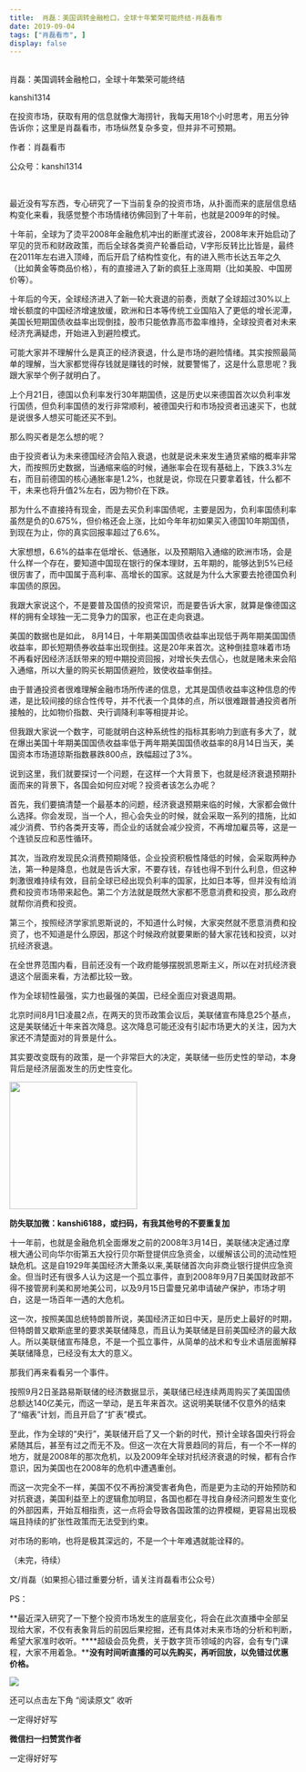 ```yaml
---
title:  肖磊：美国调转金融枪口，全球十年繁荣可能终结-肖磊看市
date: 2019-09-04
tags: ["肖磊看市", ]
display: false
---
```



## 



肖磊：美国调转金融枪口，全球十年繁荣可能终结




kanshi1314




在投资市场，获取有用的信息就像大海捞针，我每天用18个小时思考，用五分钟告诉你；这里是肖磊看市，市场纵然复杂多变，但并非不可预期。


作者：肖磊看市

公众号：kanshi1314

&nbsp;

最近没有写东西，专心研究了一下当前复杂的投资市场，从扑面而来的底层信息结构变化来看，我感觉整个市场情绪彷佛回到了十年前，也就是2009年的时候。



十年前，全球为了烫平2008年金融危机冲出的断崖式波谷，2008年末开始启动了罕见的货币和财政政策，而后全球各类资产轮番启动，V字形反转比比皆是，最终在2011年左右进入顶峰，而后开启了结构性变化，有的进入熊市长达五年之久（比如黄金等商品价格），有的直接进入了新的疯狂上涨周期（比如美股、中国房价等）。



十年后的今天，全球经济进入了新一轮大衰退的前奏，贡献了全球超过30%以上增长额度的中国经济增速放缓，欧洲和日本等传统工业国陷入了更低的增长泥潭，美国长短期国债收益率出现倒挂，股市只能依靠高市盈率维持，全球投资者对未来经济充满疑虑，开始进入到避险模式。



可能大家并不理解什么是真正的经济衰退，什么是市场的避险情绪。其实按照最简单的理解，当大家都觉得存钱就是赚钱的时候，就要警惕了，这是什么意思呢？我跟大家举个例子就明白了。



上个月21日，德国以负利率发行30年期国债，这是历史以来德国首次以负利率发行国债，但负利率国债的发行非常顺利，被德国央行和市场投资者迅速买下，也就是说很多人想买可能还买不到。



那么购买者是怎么想的呢？



由于投资者认为未来德国经济会陷入衰退，也就是说未来发生通货紧缩的概率非常大，而按照历史数据，当通缩来临的时候，通胀率会在现有基础上，下跌3.3%左右，而目前德国的核心通胀率是1.2%，也就是说，你现在只要拿着钱，什么都不干，未来也将升值2%左右，因为物价在下跌。



那为什么不直接持有现金，而是去买负利率国债呢，主要是因为，负利率国债利率虽然是负的0.675%，但价格还会上涨，比如今年年初如果买入德国10年期国债，到现在为止，你的真实回报率超过了6.6%。



大家想想，6.6%的益率在低增长、低通胀，以及预期陷入通缩的欧洲市场，会是什么样一个存在，要知道中国现在银行的保本理财，五年期的，能够达到5%已经很厉害了，而中国属于高利率、高增长的国家。这就是为什么大家要去抢德国负利率国债的原因。



我跟大家说这个，不是要普及国债的投资常识，而是要告诉大家，就算是像德国这样的拥有全球独一无二竞争力的国家，也正在走向衰退。



美国的数据也是如此， 8月14日，十年期美国国债收益率出现低于两年期美国国债收益率，即长短期债券收益率出现倒挂。这是20年来首次。这种倒挂意味着市场不再看好因经济活跃带来的短中期投资回报，对增长失去信心，也就是赌未来会陷入通缩，所以大量的购买长期国债避险，致使收益率倒挂。



由于普通投资者很难理解金融市场所传递的信息，尤其是国债收益率这种信息的传递，是比较间接的综合性传导，并不代表一个具体的点，所以很难跟普通投资者所接触的，比如物价指数、央行调降利率等相提并论。



但我跟大家说一个数字，可能就明白这种系统性的指标其影响力到底有多大了，就在爆出美国十年期美国国债收益率低于两年期美国国债收益率的8月14日当天，美国资本市场道琼斯指数暴跌800点，跌幅超过了3%。



说到这里，我们就要探讨一个问题，在这样一个大背景下，也就是经济衰退预期扑面而来的背景下，各国会如何应对呢？投资者该怎么办呢？



首先，我们要搞清楚一个最基本的问题，经济衰退预期来临的时候，大家都会做什么选择。你会发现，当一个人，担心会失业的时候，就会采取一系列的措施，比如减少消费、节约各类开支等，而企业的话就会减少投资，不再增加雇员等，这是一个连锁反应和恶性循环。



其次，当政府发现民众消费预期降低，企业投资积极性降低的时候，会采取两种办法，第一种是降息，也就是告诉大家，不要存钱，存钱也得不到什么利息，但这种刺激很难持续有效，目前全球已经出现负利率的国家，比如日本等，但并没有给消费和投资市场带来起色。第二个方法就是既然大家都不愿意消费和投资，那么政府就帮你消费和投资。



第三个，按照经济学家凯恩斯说的，不知道什么时候，大家突然就不愿意消费和投资了，也不知道是什么原因，那这个时候政府就要果断的替大家花钱和投资，以对抗经济衰退。



在全世界范围内看，目前还没有一个政府能够摆脱凯恩斯主义，所以在对抗经济衰退这个层面来看，方法都比较一致。



作为全球韧性最强，实力也最强的美国，已经全面应对衰退周期。



北京时间8月1日凌晨2点，在两天的货币政策会议后，美联储宣布降息25个基点，这是美联储近十年来首次降息。这次降息可能还没有引起市场更大的关注，因为大家还不清楚面对的背景是什么。



其实要改变既有的政策，是一个非常巨大的决定，美联储一些历史性的举动，本身背后是经济层面发生的历史性变化。



<img class="rich_pages" data-copyright="0" data-ratio="1" data-s="300,640" src="https://mmbiz.qpic.cn/mmbiz_jpg/rIYcHn0KrPQxE6zMiarib0VYKnt94Md6MMtJIw6YEwy8maoZPYfqopnlsqVs55Vz3JiaQIS7PZ1rg8lrYVngiaw9CQ/640?wx_fmt=jpeg" data-type="jpeg" data-w="430" style="height: 224px;width: 224px;"/>

**防失联加微：kanshi6188，或扫码，有我其他号的不要重复加**



十一年前，也就是金融危机全面爆发之前的2008年3月14日，美联储决定通过摩根大通公司向华尔街第五大投行贝尔斯登提供应急资金，以缓解该公司的流动性短缺危机。这是自1929年美国经济大萧条以来,美联储首次向非商业银行提供应急资金。但当时还有很多人认为这是一个孤立事件，直到2008年9月7日美国财政部不得不接管房利美和房地美公司，以及9月15日雷曼兄弟申请破产保护，市场才明白，这是一场百年一遇的大危机。



这一次，按照美国总统特朗普所说，美国经济正如日中天，是历史上最好的时期，但特朗普又歇斯底里的要求美联储降息，而且认为美联储是目前美国经济的最大敌人。所以美联储宣布降息，不是一个孤立事件，从简单的战术和专业术语层面解释美联储降息，已经没有太大的意义。



那我们再来看看另一个事件。



按照9月2日圣路易斯联储的经济数据显示，美联储已经连续两周购买了美国国债总额达140亿美元，而这一举动，是五年来首次。这说明美联储不仅意外的结束了“缩表”计划，而且开启了“扩表”模式。



至此，作为全球的“央行”，美联储开启了又一个新的时代，预计全球各国央行将会紧随其后，甚至有过之而无不及。但这一次在大背景趋同的背后，有一个不一样的地方，就是2008年的那次危机，以及2009年全球对抗经济衰退的时候，都有合作意识，因为美国也在2008年的危机中遭遇重创。



而这一次完全不一样，美国不仅不再扮演受害者角色，而是更为主动的开始预防和对抗衰退，美国利益至上的逻辑愈加明显，各国也都在寻找自身经济问题发生变化的外部因素，开始互相指责，这一点将会导致各国政策的边界模糊，更容易出现极端且持续的扩张性政策而无法受到约束。



对市场的影响，也将是极其深远的，不是一个十年难遇就能诠释的。



（未完，待续）



文/肖磊（如果担心错过重要分析，请关注肖磊看市公众号）



PS：

**最近深入研究了一下整个投资市场发生的底层变化，将会在此次直播中全部呈现给大家，不仅有表象背后的前因后果挖掘，还有具体对未来市场的分析和判断，希望大家准时收听。****超级会员免费，关于数字货币领域的内容，会有专门课程，大家不用着急。****没有时间听直播的可以先购买，再听回放，以免错过优惠价格。**



<img class="rich_pages" data-ratio="1.7786666666666666" data-s="300,640" src="https://mmbiz.qpic.cn/mmbiz_jpg/rIYcHn0KrPQ5kgpmGsEKZTbTQW4ficKAKr6iaevbaE0RecZEPDib0LLTSk1kSygCIEsHxYOnia5BDEbW1cnakTDnibg/640?wx_fmt=jpeg" data-type="jpeg" data-w="750" style="">

还可以点击左下角&nbsp;“阅读原文” 收听

一定得好好写


**微信扫一扫赞赏作者**






一定得好好写